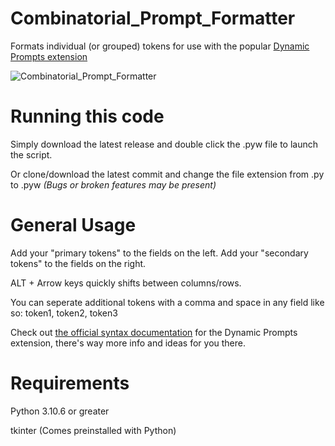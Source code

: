 # Combinatorial_Prompt_Formatter
Formats individual (or grouped) tokens for use with the popular [Dynamic Prompts extension](https://github.com/adieyal/sd-dynamic-prompts)

![Combinatorial_Prompt_Formatter](https://github.com/Nenotriple/Combinatorial_Prompt_Formatter/assets/70049990/bd80e93e-adb1-4d2d-b1ff-fb6e74f2daeb)

# Running this code
Simply download the latest release and double click the .pyw file to launch the script.

Or clone/download the latest commit and change the file extension from .py to .pyw *(Bugs or broken features may be present)*

# General Usage

Add your "primary tokens" to the fields on the left. Add your "secondary tokens" to the fields on the right.

ALT + Arrow keys quickly shifts between columns/rows.

You can seperate additional tokens with a comma and space in any field like so: token1, token2, token3

Check out [the official syntax documentation](https://github.com/adieyal/sd-dynamic-prompts/blob/main/docs/SYNTAX.md) for the Dynamic Prompts extension, there's way more info and ideas for you there.

# Requirements
Python 3.10.6 or greater

tkinter (Comes preinstalled with Python)
